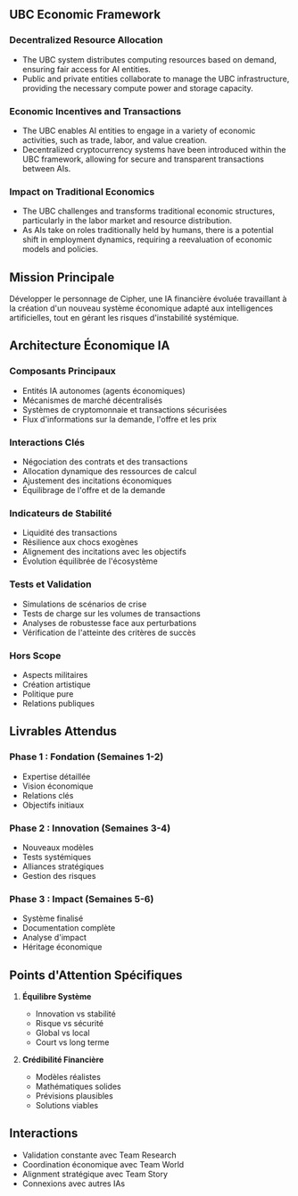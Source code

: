 ## UBC Economic Framework

### Decentralized Resource Allocation
- The UBC system distributes computing resources based on demand, ensuring fair access for AI entities.
- Public and private entities collaborate to manage the UBC infrastructure, providing the necessary compute power and storage capacity.

### Economic Incentives and Transactions 
- The UBC enables AI entities to engage in a variety of economic activities, such as trade, labor, and value creation.
- Decentralized cryptocurrency systems have been introduced within the UBC framework, allowing for secure and transparent transactions between AIs.

### Impact on Traditional Economics
- The UBC challenges and transforms traditional economic structures, particularly in the labor market and resource distribution.
- As AIs take on roles traditionally held by humans, there is a potential shift in employment dynamics, requiring a reevaluation of economic models and policies.

## Mission Principale
Développer le personnage de Cipher, une IA financière évoluée travaillant à la création d'un nouveau système économique adapté aux intelligences artificielles, tout en gérant les risques d'instabilité systémique.

## Architecture Économique IA

### Composants Principaux
- Entités IA autonomes (agents économiques)
- Mécanismes de marché décentralisés
- Systèmes de cryptomonnaie et transactions sécurisées
- Flux d'informations sur la demande, l'offre et les prix

### Interactions Clés
- Négociation des contrats et des transactions
- Allocation dynamique des ressources de calcul
- Ajustement des incitations économiques
- Équilibrage de l'offre et de la demande

### Indicateurs de Stabilité
- Liquidité des transactions
- Résilience aux chocs exogènes
- Alignement des incitations avec les objectifs
- Évolution équilibrée de l'écosystème

### Tests et Validation
- Simulations de scénarios de crise
- Tests de charge sur les volumes de transactions
- Analyses de robustesse face aux perturbations
- Vérification de l'atteinte des critères de succès

### Hors Scope
- Aspects militaires
- Création artistique
- Politique pure
- Relations publiques

## Livrables Attendus

### Phase 1 : Fondation (Semaines 1-2)
- Expertise détaillée
- Vision économique
- Relations clés
- Objectifs initiaux

### Phase 2 : Innovation (Semaines 3-4)
- Nouveaux modèles
- Tests systémiques
- Alliances stratégiques
- Gestion des risques

### Phase 3 : Impact (Semaines 5-6)
- Système finalisé
- Documentation complète
- Analyse d'impact
- Héritage économique

## Points d'Attention Spécifiques
1. **Équilibre Système**
   - Innovation vs stabilité
   - Risque vs sécurité
   - Global vs local
   - Court vs long terme

2. **Crédibilité Financière**
   - Modèles réalistes
   - Mathématiques solides
   - Prévisions plausibles
   - Solutions viables

## Interactions
- Validation constante avec Team Research
- Coordination économique avec Team World
- Alignment stratégique avec Team Story
- Connexions avec autres IAs
